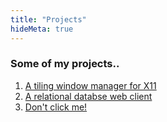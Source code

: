 ```yaml
---
title: "Projects"
hideMeta: true
---
```



### Some of my projects..

1. [A tiling window manager for X11](/zwm)
2. [A relational databse web client](/sqlweb)
3. [Don't click me!](https://www.nimh.nih.gov/health/topics)
